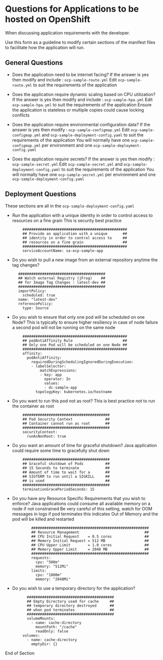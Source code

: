 # Questions for Applications to be hosted on OpenShift

When discussing application requirements with the developer.

Use this form as a guideline to modify certain sections of the manifest files to facilitate how the application will run.

## General Questions

* Does the application need to be internet facing?
If the answer is yes then modify and include : `ocp-sample-route.yml`
Edit  `ocp-sample-route.yml` to suit the requirements of the application

* Does the application require dynamic scaling based on CPU utilization?
If the answer is yes then modify and include : `ocp-sample-hpa.yml`
Edit `ocp-sample-hpa.yml` to suit the requirements of the application
Ensure the application is stateless or multiple copies could cause locking conflicts

* Does the application require environmental configuration data?
If the answer is yes then modify : `ocp-sample-configmap.yml`
Edit `ocp-sample-configmap.yml` and `ocp-sample-deployment-config.yaml` to suit the requirements of the application
You will normally have one `ocp-sample-configmap.yml` per environment and one `ocp-sample-deployment-config.yaml`

* Does the application require secrets?
If the answer is yes then modify : `ocp-sample-secret.yml`
Edit `ocp-sample-secret.yml` and `ocp-sample-deployment-config.yaml` to suit the requirements of the application
You will normally have one `ocp-sample-secret.yml` per environment and one `ocp-sample-deployment-config.yaml`

## Deployment Questions 

These sections are all in the `ocp-sample-deployment-config.yaml`

* Run the application with a unique identity in order to control access to resources on a fine grain
This is security best practice
```
        ################################################
        ## Provide an application with a unique       ##
        ## identity in order to control access to     ##
        ## resources on a fine grain                  ##
        ################################################
        serviceAccountName: sa-ocp-sample-app
```

* Do you wish to pull a new image from an external repository anytime the tag changes?
```
      ########################################
      ## Watch external Registry (jFrog)    ##
      ## for Image Tag Changes : latest-dev ##
      ########################################
      importPolicy:
        scheduled: true
      name: "latest-dev"
      referencePolicy:
        type: Source
```

* Do you wish to ensure that only one pod will be scheduled on one Node?
This is typically to ensure higher resiliency in case of node failure a second pod will not be running on the same node
```
        ################################################
        ## podAntiAffinity Rule                       ##
        ## Only one Pod will be scheduled on one Node ##
        ################################################
        affinity:
          podAntiAffinity:
            requiredDuringSchedulingIgnoredDuringExecution:
            - labelSelector:
                matchExpressions:
                - key: app
                  operator: In
                  values:
                  - dc-sample-app
              topologyKey: kubernetes.io/hostname
```

* Do you want to run this pod not as root?
This is best practice not to run the container as root
```
        ########################################
        ## Pod Security Context               ##
        ## Container cannot run as root       ##
        ########################################
        securityContext:
          runAsNonRoot: true
```

* Do you want an amount of time for graceful shutdown?
Java application could require some time to gracefully shut down
```
        ########################################
        ## Graceful shutdown of Pods          ##
        ## 15 Seconds to terminate            ##
        ## Amount of time to wait for a       ##
        ## SIGTERM to run until a SIGKILL     ##
        ## is used                            ##
        ########################################
        terminationGracePeriodSeconds: 15
```

* Do you have any Resource Specific Requirements that you wish to enforce?
Java applications could consume all available memory on a node if not constrained
Be very careful of this setting, watch for OOM messages in logs if pod terminates this indicates Out of Memory and the pod will be killed and restarted
```
            ######################################################
            ## Resource Management                              ##
            ## CPU Initial Request    = 0.5 cores               ##
            ## Memory Initial Request = 512 MB                  ##
            ## CPU Upper Limit        = 1.0 cores               ##
            ## Memory Upper Limit     = 2048 MB                 ##
            ######################################################
            requests:
              cpu: "500m"
              memory: "512Mi"
            limits:
              cpu: "1000m"
              memory: "2048Mi"
```

* Do you wish to use a temporary directory for the application?
```
          ########################################
          ## Empty Directory used for cache     ##
          ## temporary directory destroyed      ##
          ## when pod terminates                ##
          ########################################
          volumeMounts:
            - name: cache-directory
              mountPath: "/cache"
              readOnly: false
        volumes:
          - name: cache-directory
            emptyDir: {}
```

End of Section
